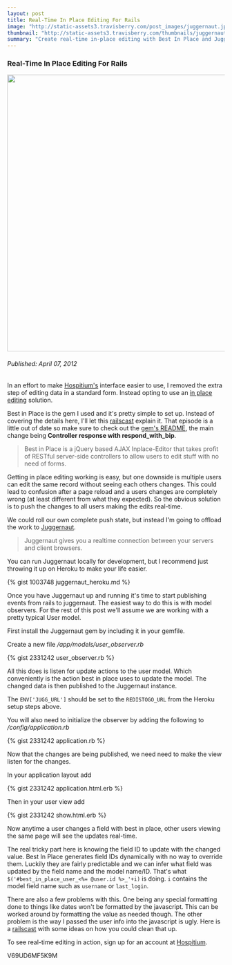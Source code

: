 ```yaml
--- 
layout: post
title: Real-Time In Place Editing For Rails
image: "http://static-assets3.travisberry.com/post_images/juggernaut.jpg"
thumbnail: "http://static-assets3.travisberry.com/thumbnails/juggernaut_thumb.jpg"
summary: "Create real-time in-place editing with Best In Place and Juggernaut."
---
```

<article class="post clearfix">
  <h3>Real-Time In Place Editing For Rails</h3>
  <a href="http://marvel.wikia.com/File:Juggernaut_33.jpg" class="postImageLink"><img src="http://static-assets3.travisberry.com/post_images/juggernaut.jpg" alt="" class="thumbnail alignleft" width=640  /></a>
  <h6>Published: April 07, 2012</h6>

In an effort to make [Hospitium's](http://hospitium.co) interface easier to use, I removed the extra step of editing data in a standard form. Instead opting to use an [in place editing](https://www.ruby-toolbox.com/categories/rails_in_place_editing) solution.

Best in Place is the gem I used and it's pretty simple to set up. Instead of covering the details here, I'll let this [railscast](http://railscasts.com/episodes/302-in-place-editing) explain it. That episode is a little out of date so make sure to check out the [gem's README](https://github.com/bernat/best_in_place), the main change being **Controller response with respond\_with\_bip**.

> Best in Place is a jQuery based AJAX Inplace-Editor that takes profit of RESTful server-side controllers to allow users to edit stuff with no need of forms.

Getting in place editing working is easy, but one downside is multiple users can edit the same record without seeing each others changes. This could lead to confusion after a page reload and a users changes are completely wrong (at least different from what they expected). So the obvious solution is to push the changes to all users making the edits real-time.

<div class="clearfix"></div>

We could roll our own complete push state, but instead I'm going to offload the work to [Juggernaut](https://github.com/maccman/juggernaut).

> Juggernaut gives you a realtime connection between your servers and client browsers.

You can run Juggernaut locally for development, but I recommend just throwing it up on Heroku to make your life easier.

<div class="clearfix"></div>

<div class="gistFallback">
{% gist 1003748 juggernaut_heroku.md %}
</div>

Once you have Juggernaut up and running it's time to start publishing events from rails to juggernaut. The easiest way to do this is with model observers. For the rest of this post we'll assume we are working with a pretty typical User model.

First install the Juggernaut gem by including it in your gemfile. 

Create a new file _/app/models/user\_observer.rb_

<div class="gistFallback">
{% gist 2331242 user_observer.rb %}
</div>

All this does is listen for update actions to the user model. Which conveniently is the action best in place uses to update the model. The changed data is then published to the Juggernaut instance. 

The `ENV['JUGG_URL']` should be set to the `REDISTOGO_URL` from the Heroku setup steps above.

You will also need to initialize the observer by adding the following to _/config/application.rb_

<div class="gistFallback">
{% gist 2331242 application.rb %}
</div>

Now that the changes are being published, we need need to make the view listen for the changes.

In your application layout add

<div class="gistFallback">
{% gist 2331242 application.html.erb %}
</div>

Then in your user view add

<div class="gistFallback">
{% gist 2331242 show.html.erb %}
</div>

Now anytime a user changes a field with best in place, other users viewing the same page will see the updates real-time.

The real tricky part here is knowing the field ID to update with the changed value. Best In Place generates field IDs dynamically with no way to override them. Luckily they are fairly predictable and we can infer what field was updated by the field name and the model name/ID. That's what `$('#best_in_place_user_<%= @user.id %>_'+i)` is doing. `i` contains the model field name such as `username` or `last_login`.

There are also a few problems with this. One being any special formatting done to things like dates won't be formatted by the javascript. This can be worked around by formatting the value as needed though. The other problem is the way I passed the user info into the javascript is ugly. Here is a [railscast](http://railscasts.com/episodes/324-passing-data-to-javascript) with some ideas on how you could clean that up.

To see real-time editing in action, sign up for an account at [Hospitium](http://hospitium.co/users/sign_up).

V69UD6MF5K9M

</article>
